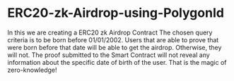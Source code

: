# ERC20-zk-Airdrop-using-PolygonId

In this we are creating a ERC20 zk Airdrop Contract The chosen query criteria is to be born before 01/01/2002. Users that are able to prove that were born before that date will be able to get the airdrop. Otherwise, they will not. The proof submitted to the Smart Contract will not reveal any information about the specific date of birth of the user. That is the magic of zero-knowledge!